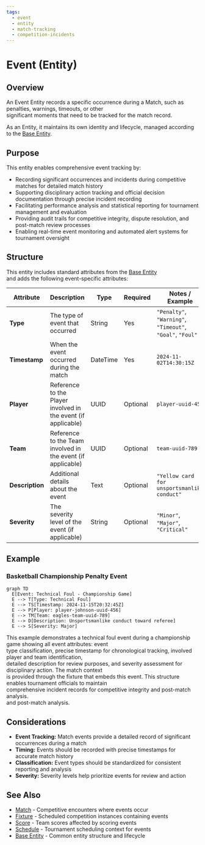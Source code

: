 ```yaml
---
tags:
  - event
  - entity
  - match-tracking
  - competition-incidents
---
```


# Event (Entity)

## Overview

An Event Entity records a specific occurrence during a Match, such as penalties, warnings, timeouts, or other  
significant moments that need to be tracked for the match record.

As an Entity, it maintains its own identity and lifecycle, managed according to the [Base Entity](../foundation/base_entity.md).

## Purpose

This entity enables comprehensive event tracking by:

- Recording significant occurrences and incidents during competitive matches for detailed match history
- Supporting disciplinary action tracking and official decision documentation through precise incident recording
- Facilitating performance analysis and statistical reporting for tournament management and evaluation
- Providing audit trails for competitive integrity, dispute resolution, and post-match review processes
- Enabling real-time event monitoring and automated alert systems for tournament oversight

## Structure

This entity includes standard attributes from the [Base Entity](../foundation/base_entity.md)  
and adds the following event-specific attributes:

| Attribute | Description | Type | Required | Notes / Example |
|-----------|-------------|------|----------|-----------------|
| **Type** | The type of event that occurred | String | Yes | `"Penalty"`, `"Warning"`, `"Timeout"`, `"Goal"`, `"Foul"` |
| **Timestamp** | When the event occurred during the match | DateTime | Yes | `2024-11-02T14:30:15Z` |
| **Player** | Reference to the Player involved in the event (if applicable) | UUID | Optional | `player-uuid-456` |
| **Team** | Reference to the Team involved in the event (if applicable) | UUID | Optional | `team-uuid-789` |
| **Description** | Additional details about the event | Text | Optional | `"Yellow card for unsportsmanlike conduct"` |
| **Severity** | The severity level of the event (if applicable) | String | Optional | `"Minor"`, `"Major"`, `"Critical"` |

## Example

### Basketball Championship Penalty Event

```mermaid
graph TD
  E[Event: Technical Foul - Championship Game]
  E --> T[Type: Technical Foul]
  E --> TS[Timestamp: 2024-11-15T20:32:45Z]
  E --> P[Player: player-johnson-uuid-456]
  E --> TM[Team: eagles-team-uuid-789]
  E --> D[Description: Unsportsmanlike conduct toward referee]
  E --> S[Severity: Major]
```

This example demonstrates a technical foul event during a championship game showing all event attributes: event  
type classification, precise timestamp for chronological tracking, involved player and team identification,  
detailed description for review purposes, and severity assessment for disciplinary action. The match context  
is provided through the fixture that embeds this event. This structure enables tournament officials to maintain  
comprehensive incident records for competitive integrity and post-match analysis.  
and post-match analysis.

## Considerations

- **Event Tracking:** Match events provide a detailed record of significant occurrences during a match
- **Timing:** Events should be recorded with precise timestamps for accurate match history
- **Classification:** Event types should be standardized for consistent reporting and analysis
- **Severity:** Severity levels help prioritize events for review and action

## See Also

- [Match](./match.md) - Competitive encounters where events occur
- [Fixture](./fixture.md) - Scheduled competition instances containing events
- [Score](./score.md) - Team scores affected by scoring events
- [Schedule](./schedule.md) - Tournament scheduling context for events
- [Base Entity](../foundation/base_entity.md) - Common entity structure and lifecycle

